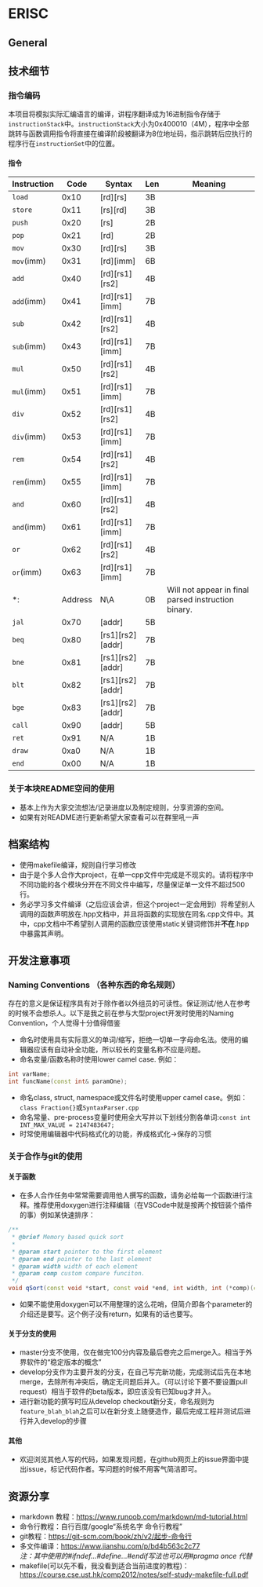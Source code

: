 
# ERISC

## General
## 技术细节
### 指令编码
本项目将模拟实际汇编语言的编译，讲程序翻译成为16进制指令存储于`instructionStack`中。`instructionStack`大小为0x400010（4M），程序中全部跳转与函数调用指令将直接在编译阶段被翻译为8位地址码，指示跳转后应执行的程序行在`instructionSet`中的位置。
#### 指令

Instruction | Code | Syntax|Len | Meaning|
|---|---|---|---|---|
|`load`|0x10|[rd][rs]|3B
|`store`|0x11|[rs][rd]|3B
|`push`|0x20|[rs]|2B|
|`pop`|0x21|[rd]|2B
|`mov`|0x30|[rd][rs]|3B|
|`mov`(imm)|0x31|[rd][imm]|6B
|`add`|0x40|[rd][rs1][rs2]|4B
|`add`(imm)|0x41|[rd][rs1][imm]|7B
|`sub`|0x42|[rd][rs1][rs2]|4B|
|`sub`(imm)|0x43|[rd][rs1][imm]|7B|
|`mul`|0x50|[rd][rs1][rs2]|4B|
|`mul`(imm)|0x51|[rd][rs1][imm]|7B|
|`div`|0x52|[rd][rs1][rs2]|4B|
|`div`(imm)|0x53|[rd][rs1][imm]|7B|
|`rem`|0x54|[rd][rs1][rs2]|4B|
|`rem`(imm)|0x55|[rd][rs1][imm]|7B|
|`and`|0x60|[rd][rs1][rs2]|4B|
|`and`(imm)|0x61|[rd][rs1][imm]|7B|
|`or`|0x62|[rd][rs1][rs2]|4B|
|`or`(imm)|0x63|[rd][rs1][imm]|7B|
|*:|Address|N\A|0B|Will not appear in final parsed instruction binary.
|`jal`|0x70|[addr]|5B|
|`beq`|0x80|[rs1][rs2][addr]|7B|
|`bne`|0x81|[rs1][rs2][addr]|7B|
|`blt`|0x82|[rs1][rs2][addr]|7B|
|`bge`|0x83|[rs1][rs2][addr]|7B|
|`call`|0x90|[addr]|5B|
|`ret`|0x91|N/A|1B|
|`draw`|0xa0|N/A|1B|
|`end`|0x00|N/A|1B|

### 关于本块README空间的使用

- 基本上作为大家交流想法/记录进度以及制定规则，分享资源的空间。
- 如果有对README进行更新希望大家查看可以在群里吼一声
  
## 档案结构

- 使用makefile编译，规则自行学习修改
- 由于是个多人合作大project，在单一cpp文件中完成是不现实的。请将程序中不同功能的各个模块分开在不同文件中编写，尽量保证单一文件不超过500行。
- 务必学习多文件编译（之后应该会讲，但这个project一定会用到）将希望别人调用的函数声明放在.hpp文档中，并且将函数的实现放在同名.cpp文件中。其中，cpp文档中不希望别人调用的函数应该使用static关键词修饰并**不在**.hpp中暴露其声明。

## 开发注意事项

### Naming Conventions （各种东西的命名规则）

存在的意义是保证程序具有对于除作者以外组员的可读性。保证测试/他人在参考的时候不会想杀人。以下是我之前在参与大型project开发时使用的Naming Convention，个人觉得十分值得借鉴

- 命名时使用具有实际意义的单词/缩写，拒绝一切单一字母命名法。使用的编辑器应该有自动补全功能，所以较长的变量名称不应是问题。
- 命名变量/函数名称时使用lower camel case. 例如：
```cpp
int varName;
int funcName(const int& paramOne);
```
- 命名class, struct, namespace或文件名时使用upper camel case。例如：`class Fraction{}`或`SyntaxParser.cpp`
- 命名常量、pre-process变量时使用全大写并以下划线分割各单词:`const int INT_MAX_VALUE = 2147483647;`
- 时常使用编辑器中代码格式化的功能，养成格式化->保存的习惯

### 关于合作与git的使用

#### 关于函数

- 在多人合作任务中常常需要调用他人撰写的函数，请务必给每一个函数进行注释。推荐使用doxygen进行注释编辑（在VSCode中就是按两个按钮装个插件的事）例如某快速排序：
```cpp
/**
 * @brief Memory based quick sort
 * 
 * @param start pointer to the first element
 * @param end pointer to the last element
 * @param width width of each element
 * @param comp custom compare funciton. 
 */
void qSort(const void *start, const void *end, int width, int (*comp)(const void *first, const void *second));
```
- 如果不能使用doxygen可以不用整理的这么花哨，但简介即各个parameter的介绍还是要写。这个例子没有return，如果有的话也要写。

#### 关于分支的使用
- master分支不使用，仅在做完100分内容及最后卷完之后merge入。相当于外界软件的“稳定版本的概念”
- develop分支作为主要开发的分支，在自己写完新功能，完成测试后先在本地merge，去除所有冲突后，确定无问题后并入。（可以讨论下要不要设置pull request）相当于软件的beta版本，即应该没有已知bug才并入。
- 进行新功能的撰写时应从develop checkout新分支，命名规则为`feature_blah_blah`之后可以在新分支上随便造作，最后完成工程并测试后进行并入develop的步骤

#### 其他

- 欢迎浏览其他人写的代码，如果发现问题，在github网页上的issue界面中提出issue，标记代码作者。写问题的时候不用客气简洁即可。

## 资源分享

- markdown 教程：https://www.runoob.com/markdown/md-tutorial.html    
- 命令行教程：自行百度/google“系统名字 命令行教程”    
- git教程：https://git-scm.com/book/zh/v2/起步-命令行
- 多文件编译：https://www.jianshu.com/p/bd4b563c2c77    
*注：其中使用的#ifndef...#define...#endif写法也可以用#pragma once 代替*    
- makefile(可以先不看，我没看到适合当前进度的教程)：https://course.cse.ust.hk/comp2012/notes/self-study-makefile-full.pdf
